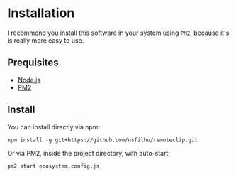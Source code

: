 # Installation

I recommend you install this software in your system using `PM2`, because it's is really
more easy to use.

## Prequisites

- [Node.js](https://nodejs.org)
- [PM2](https://pm2.keymetrics.io/docs/usage/quick-start/)

## Install 

You can install directly via npm:

```
npm install -g git+https://github.com/nsfilho/remoteclip.git
```

Or via PM2, inside the project directory, with auto-start:

```
pm2 start ecosystem.config.js
```


